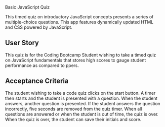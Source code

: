 Basic JavaScript Quiz

This timed quiz on introductory JavaScript concepts presents a series of multiple-choice questions. This app features dynamically updated HTML and CSS powered by JavaScript.


## User Story

This quiz is for the Coding Bootcamp Student wishing to take a timed quiz on JavaScript fundamentals that stores high scores to gauge student performance as compared to ppers.


## Acceptance Criteria

The student wishing to take a code quiz clicks on the start button. A timer then starts and the student is presented with a question. When the student answers, another question is presented. If the student answers the question incorrectly, five seconds are removed from the quiz timer. When all questions are answered or when the student is out of time, the quiz is over. When the quiz is over, the student can save their initials and score.
